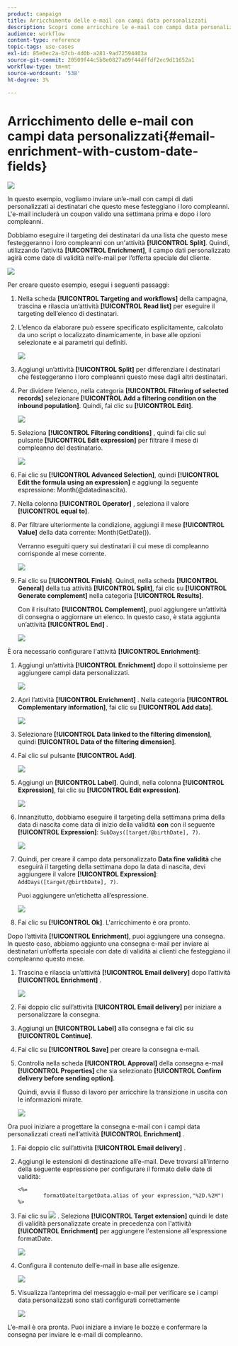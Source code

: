 ```yaml
---
product: campaign
title: Arricchimento delle e-mail con campi data personalizzati
description: Scopri come arricchire le e-mail con campi data personalizzati
audience: workflow
content-type: reference
topic-tags: use-cases
exl-id: 85e0ec2a-b7cb-4d0b-a281-9ad72594403a
source-git-commit: 20509f44c5b8e0827a09f44dffdf2ec9d11652a1
workflow-type: tm+mt
source-wordcount: '538'
ht-degree: 3%

---
```


# Arricchimento delle e-mail con campi data personalizzati{#email-enrichment-with-custom-date-fields}

![](../../assets/common.svg)

In questo esempio, vogliamo inviare un’e-mail con campi di dati personalizzati ai destinatari che questo mese festeggiano i loro compleanni. L&#39;e-mail includerà un coupon valido una settimana prima e dopo i loro compleanni.

Dobbiamo eseguire il targeting dei destinatari da una lista che questo mese festeggeranno i loro compleanni con un&#39;attività **[!UICONTROL Split]**. Quindi, utilizzando l’attività **[!UICONTROL Enrichment]**, il campo dati personalizzato agirà come date di validità nell’e-mail per l’offerta speciale del cliente.

![](assets/uc_enrichment.png)

Per creare questo esempio, esegui i seguenti passaggi:

1. Nella scheda **[!UICONTROL Targeting and workflows]** della campagna, trascina e rilascia un’attività **[!UICONTROL Read list]** per eseguire il targeting dell’elenco di destinatari.
1. L’elenco da elaborare può essere specificato esplicitamente, calcolato da uno script o localizzato dinamicamente, in base alle opzioni selezionate e ai parametri qui definiti.

   ![](assets/uc_enrichment_1.png)

1. Aggiungi un’attività **[!UICONTROL Split]** per differenziare i destinatari che festeggeranno i loro compleanni questo mese dagli altri destinatari.
1. Per dividere l’elenco, nella categoria **[!UICONTROL Filtering of selected records]** selezionare **[!UICONTROL Add a filtering condition on the inbound population]**. Quindi, fai clic su **[!UICONTROL Edit]**.

   ![](assets/uc_enrichment_2.png)

1. Seleziona **[!UICONTROL Filtering conditions]** , quindi fai clic sul pulsante **[!UICONTROL Edit expression]** per filtrare il mese di compleanno del destinatario.

   ![](assets/uc_enrichment_3.png)

1. Fai clic su **[!UICONTROL Advanced Selection]**, quindi **[!UICONTROL Edit the formula using an expression]** e aggiungi la seguente espressione: Month(@datadinascita).
1. Nella colonna **[!UICONTROL Operator]** , seleziona il valore **[!UICONTROL equal to]**.
1. Per filtrare ulteriormente la condizione, aggiungi il mese **[!UICONTROL Value]** della data corrente: Month(GetDate()).

   Verranno eseguiti query sui destinatari il cui mese di compleanno corrisponde al mese corrente.

   ![](assets/uc_enrichment_4.png)

1. Fai clic su **[!UICONTROL Finish]**. Quindi, nella scheda **[!UICONTROL General]** della tua attività **[!UICONTROL Split]**, fai clic su **[!UICONTROL Generate complement]** nella categoria **[!UICONTROL Results]**.

   Con il risultato **[!UICONTROL Complement]**, puoi aggiungere un’attività di consegna o aggiornare un elenco. In questo caso, è stata aggiunta un’attività **[!UICONTROL End]** .

   ![](assets/uc_enrichment_6.png)

È ora necessario configurare l&#39;attività **[!UICONTROL Enrichment]**:

1. Aggiungi un’attività **[!UICONTROL Enrichment]** dopo il sottoinsieme per aggiungere campi data personalizzati.

   ![](assets/uc_enrichment_7.png)

1. Apri l’attività **[!UICONTROL Enrichment]** . Nella categoria **[!UICONTROL Complementary information]**, fai clic su **[!UICONTROL Add data]**.

   ![](assets/uc_enrichment_8.png)

1. Selezionare **[!UICONTROL Data linked to the filtering dimension]**, quindi **[!UICONTROL Data of the filtering dimension]**.
1. Fai clic sul pulsante **[!UICONTROL Add]**.

   ![](assets/uc_enrichment_9.png)

1. Aggiungi un **[!UICONTROL Label]**. Quindi, nella colonna **[!UICONTROL Expression]**, fai clic su **[!UICONTROL Edit expression]**.

   ![](assets/uc_enrichment_10.png)

1. Innanzitutto, dobbiamo eseguire il targeting della settimana prima della data di nascita come data di inizio della validità **con** con il seguente **[!UICONTROL Expression]**: `SubDays([target/@birthDate], 7)`.

   ![](assets/uc_enrichment_11.png)

1. Quindi, per creare il campo data personalizzato **Data fine validità** che eseguirà il targeting della settimana dopo la data di nascita, devi aggiungere il valore **[!UICONTROL Expression]**: `AddDays([target/@birthDate], 7)`.

   Puoi aggiungere un’etichetta all’espressione.

   ![](assets/uc_enrichment_12.png)

1. Fai clic su **[!UICONTROL Ok]**. L&#39;arricchimento è ora pronto.

Dopo l’attività **[!UICONTROL Enrichment]**, puoi aggiungere una consegna. In questo caso, abbiamo aggiunto una consegna e-mail per inviare ai destinatari un’offerta speciale con date di validità ai clienti che festeggiano il compleanno questo mese.

1. Trascina e rilascia un’attività **[!UICONTROL Email delivery]** dopo l’attività **[!UICONTROL Enrichment]** .

   ![](assets/uc_enrichment_15.png)

1. Fai doppio clic sull’attività **[!UICONTROL Email delivery]** per iniziare a personalizzare la consegna.
1. Aggiungi un **[!UICONTROL Label]** alla consegna e fai clic su **[!UICONTROL Continue]**.
1. Fai clic su **[!UICONTROL Save]** per creare la consegna e-mail.
1. Controlla nella scheda **[!UICONTROL Approval]** della consegna e-mail **[!UICONTROL Properties]** che sia selezionato **[!UICONTROL Confirm delivery before sending option]**.

   Quindi, avvia il flusso di lavoro per arricchire la transizione in uscita con le informazioni mirate.

   ![](assets/uc_enrichment_18.png)

Ora puoi iniziare a progettare la consegna e-mail con i campi data personalizzati creati nell’attività **[!UICONTROL Enrichment]** .

1. Fai doppio clic sull’attività **[!UICONTROL Email delivery]** .
1. Aggiungi le estensioni di destinazione all’e-mail. Deve trovarsi all’interno della seguente espressione per configurare il formato delle date di validità:

   ```
   <%=
           formatDate(targetData.alias of your expression,"%2D.%2M")  %>
   ```

1. Fai clic su ![](assets/uc_enrichment_16.png) . Seleziona **[!UICONTROL Target extension]** quindi le date di validità personalizzate create in precedenza con l&#39;attività **[!UICONTROL Enrichment]** per aggiungere l&#39;estensione all&#39;espressione formatDate.

   ![](assets/uc_enrichment_19.png)

1. Configura il contenuto dell’e-mail in base alle esigenze.

   ![](assets/uc_enrichment_17.png)

1. Visualizza l’anteprima del messaggio e-mail per verificare se i campi data personalizzati sono stati configurati correttamente

   ![](assets/uc_enrichment_20.png)

L’e-mail è ora pronta. Puoi iniziare a inviare le bozze e confermare la consegna per inviare le e-mail di compleanno.
